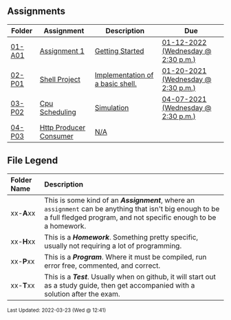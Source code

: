 ## Assignments
| Folder | Assignment | Description | Due|
 | ------------|------------|------------|------------|
 | [01-A01](https://github.com/rugbyprof/5143-Operating-Systems/tree/master/Assignments/01-A01) | [ Assignment 1 ](https://github.com/rugbyprof/5143-Operating-Systems/tree/master/Assignments/01-A01) | [ Getting Started](https://github.com/rugbyprof/5143-Operating-Systems/tree/master/Assignments/01-A01) | [01-12-2022 (Wednesday @ 2:30 p.m.)](https://github.com/rugbyprof/5143-Operating-Systems/tree/master/Assignments/01-A01) |
 | [02-P01](https://github.com/rugbyprof/5143-Operating-Systems/tree/master/Assignments/02-P01) | [ Shell Project ](https://github.com/rugbyprof/5143-Operating-Systems/tree/master/Assignments/02-P01) | [ Implementation of a basic shell.](https://github.com/rugbyprof/5143-Operating-Systems/tree/master/Assignments/02-P01) | [01-20-2021 (Wednesday @ 2:30 p.m.)](https://github.com/rugbyprof/5143-Operating-Systems/tree/master/Assignments/02-P01) |
 | [03-P02](https://github.com/rugbyprof/5143-Operating-Systems/tree/master/Assignments/03-P02) | [ Cpu Scheduling ](https://github.com/rugbyprof/5143-Operating-Systems/tree/master/Assignments/03-P02) | [ Simulation](https://github.com/rugbyprof/5143-Operating-Systems/tree/master/Assignments/03-P02) | [04-07-2021 (Wednesday @ 2:30 p.m.)](https://github.com/rugbyprof/5143-Operating-Systems/tree/master/Assignments/03-P02) |
 | [04-P03](https://github.com/rugbyprof/5143-Operating-Systems/tree/master/Assignments/04-P03) | [ Http Producer Consumer](https://github.com/rugbyprof/5143-Operating-Systems/tree/master/Assignments/04-P03) | [N/A](https://github.com/rugbyprof/5143-Operating-Systems/tree/master/Assignments/04-P03) |
 
    
## File Legend

| Folder Name | Description |
|:-----------|:-------------|
|xx-**A**xx | This is some kind of an ***Assignment***, where an `assignment` can be anything that isn't big enough to be a full fledged program, and not specific enough to be a homework. |
|xx-**H**xx | This is a ***Homework***. Something pretty specific, usually not requiring a lot of programming. |
|xx-**P**xx | This is a ***Program***. Where it must be compiled, run error free, commented, and correct. |
|xx-**T**xx | This is a ***Test***. Usually when on github, it will start out as a study guide, then get accompanied with a solution after the exam. |

    
<sup>Last Updated: 2022-03-23 (Wed @ 12:41)</sup>